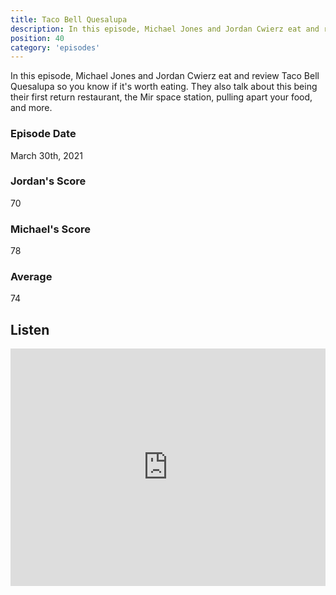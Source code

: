 ```yaml
---
title: Taco Bell Quesalupa
description: In this episode, Michael Jones and Jordan Cwierz eat and review Taco Bell Quesalupa so you know if it's worth eating
position: 40
category: 'episodes'
---
```


In this episode, Michael Jones and Jordan Cwierz eat and review Taco Bell Quesalupa so you know if it's worth eating. They also talk about this being their first return restaurant, the Mir space station, pulling apart your food, and more.

### Episode Date

March 30th, 2021

### Jordan's Score

70

### Michael's Score

78

### Average

74

## Listen

<iframe src="https://open.spotify.com/embed-podcast/episode/6Q0MhwUWWD6gKCi32M9KLg" loading="lazy" style="border: 0; width: 100%; height: 380px;" allow="encrypted-media"></iframe>
